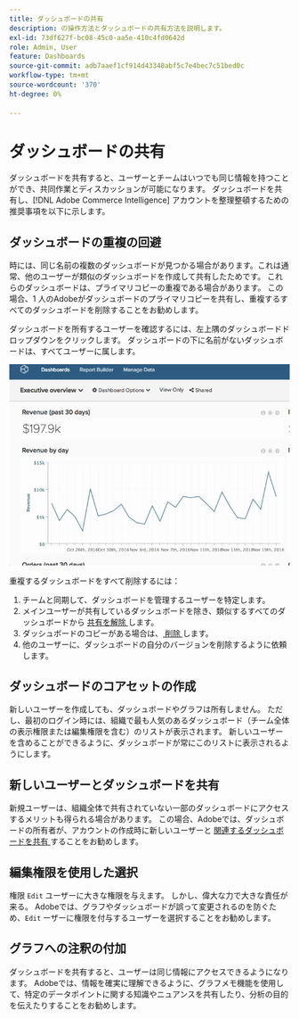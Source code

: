 ```yaml
---
title: ダッシュボードの共有
description: の操作方法とダッシュボードの共有方法を説明します。
exl-id: 73df627f-bc08-45c0-aa5e-410c4fd0642d
role: Admin, User
feature: Dashboards
source-git-commit: adb7aaef1cf914d43348abf5c7e4bec7c51bed0c
workflow-type: tm+mt
source-wordcount: '370'
ht-degree: 0%

---
```


# ダッシュボードの共有

ダッシュボードを共有すると、ユーザーとチームはいつでも同じ情報を持つことができ、共同作業とディスカッションが可能になります。 ダッシュボードを共有し、[!DNL Adobe Commerce Intelligence] アカウントを整理整頓するための推奨事項を以下に示します。

## ダッシュボードの重複の回避

時には、同じ名前の複数のダッシュボードが見つかる場合があります。これは通常、他のユーザーが類似のダッシュボードを作成して共有したためです。 これらのダッシュボードは、プライマリコピーの重複である場合があります。 この場合、1 人のAdobeがダッシュボードのプライマリコピーを共有し、重複するすべてのダッシュボードを削除することをお勧めします。

ダッシュボードを所有するユーザーを確認するには、左上隅のダッシュボードドロップダウンをクリックします。 ダッシュボードの下に名前がないダッシュボードは、すべてユーザーに属します。

![](../../mbi/assets/Dash_ownership.gif)

重複するダッシュボードをすべて削除するには：

1. チームと同期して、ダッシュボードを管理するユーザーを特定します。
1. メインユーザーが共有しているダッシュボードを除き、類似するすべてのダッシュボードから [ 共有を解除 ](../data-user/dashboards/leave-dashboard.md) します。
1. ダッシュボードのコピーがある場合は、[ 削除 ](../data-user/dashboards/deleting-dashboard.md) します。
1. 他のユーザーに、ダッシュボードの自分のバージョンを削除するように依頼します。

## ダッシュボードのコアセットの作成

新しいユーザーを作成しても、ダッシュボードやグラフは所有しません。 ただし、最初のログイン時には、組織で最も人気のあるダッシュボード（チーム全体の表示権限または編集権限を含む）のリストが表示されます。 新しいユーザーを含めることができるように、ダッシュボードが常にこのリストに表示されるようにします。

## 新しいユーザーとダッシュボードを共有

新規ユーザーは、組織全体で共有されていない一部のダッシュボードにアクセスするメリットも得られる場合があります。 この場合、Adobeでは、ダッシュボードの所有者が、アカウントの作成時に新しいユーザーと [ 関連するダッシュボードを共有 ](../data-user/dashboards/share-dashboard-with-users.md) することをお勧めします。

## 編集権限を使用した選択

権限 `Edit` ユーザーに大きな権限を与えます。 しかし、偉大な力で大きな責任が来る。 Adobeでは、グラフやダッシュボードが誤って変更されるのを防ぐため、`Edit` ーザーに権限を付与するユーザーを選択することをお勧めします。

## グラフへの注釈の付加

ダッシュボードを共有すると、ユーザーは同じ情報にアクセスできるようになります。 Adobeでは、情報を確実に理解できるように、グラフメモ機能を使用して、特定のデータポイントに関する知識やニュアンスを共有したり、分析の目的を伝えたりすることをお勧めします。

